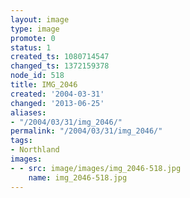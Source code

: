 ```yaml
---
layout: image
type: image
promote: 0
status: 1
created_ts: 1080714547
changed_ts: 1372159378
node_id: 518
title: IMG_2046
created: '2004-03-31'
changed: '2013-06-25'
aliases:
- "/2004/03/31/img_2046/"
permalink: "/2004/03/31/img_2046/"
tags:
- Northland
images:
- - src: image/images/img_2046-518.jpg
    name: img_2046-518.jpg
---
```


